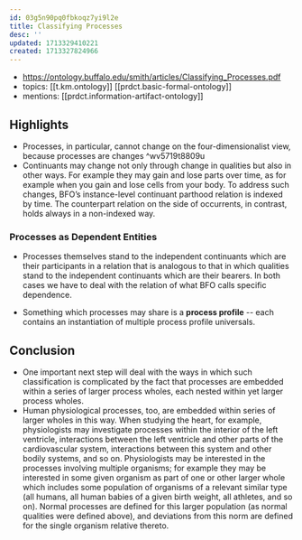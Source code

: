 ```yaml
---
id: 03g5n90pq0fbkoqz7yi9l2e
title: Classifying Processes
desc: ''
updated: 1713329410221
created: 1713327824966
---
```


- https://ontology.buffalo.edu/smith/articles/Classifying_Processes.pdf
- topics: [[t.km.ontology]] [[prdct.basic-formal-ontology]]
- mentions: [[prdct.information-artifact-ontology]]

## Highlights

- Processes, in particular, cannot change on the four-dimensionalist view, because processes are changes  ^wv5719t8809u
- Continuants may change not only through change in qualities but also in other ways. For example they may gain and lose parts over time, as for example when you gain and lose cells from your body. To address such changes, BFO’s instance-level continuant parthood relation is indexed by time. The counterpart relation on the side of occurrents, in contrast, holds always in a non-indexed way.


### Processes as Dependent Entities

- Processes themselves stand to the independent continuants which are their participants in a relation that is analogous to that in which qualities stand to the independent continuants which are their bearers. In both cases we have to deal with the relation of what BFO calls specific dependence.

- Something which processes may share is a **process profile** -- each contains an instantiation of multiple process profile universals.

## Conclusion

- One important next step will deal with the ways in which such classification is complicated by the fact that processes are embedded within a series of larger process wholes, each nested within yet larger process wholes. 
- Human physiological processes, too, are embedded within series of larger wholes in this way. When studying the heart, for example, physiologists may investigate processes within the interior of the left ventricle, interactions between the left ventricle and other parts of the cardiovascular system, interactions between this system and other bodily systems, and so on. Physiologists may be interested in the processes involving multiple organisms; for example they may be interested in some given organism as part of one or other larger whole which includes some population of organisms of a relevant similar type (all humans, all human babies of a given birth weight, all athletes, and so on). Normal processes are defined for this larger population (as normal qualities were defined above), and deviations from this norm are defined for the single organism relative thereto.
